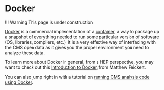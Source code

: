 # Docker

!!! Warning
    This page is under construction

[Docker](https://www.docker.com/) is a commercial implementation
of a [container](https://www.docker.com/resources/what-container), a way to package
up a snapshot of everything needed to run some particular version
of software (OS, libraries, compilers, etc.). It is a very effective
way of interfacing with the CMS open data as it gives you the proper
environment you need to analyze these data.

To learn more about Docker in general, from a HEP perspective, you
may want to check out this
[Introduction to Docker](https://awesome-workshop.github.io/intro-to-docker/),
from Matthew Feickert.

You can also jump right in with a tutorial on [running CMS analysis code using Docker](http://opendata.cern.ch/docs/cms-guide-docker).
